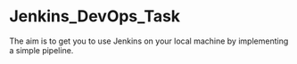 # Jenkins_DevOps_Task
The aim is to get you to use Jenkins on your local machine by implementing a simple pipeline.
